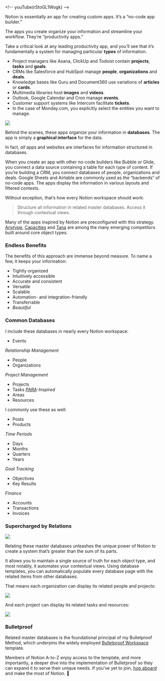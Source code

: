 
\<!-- youTube(rStoGL1Wogk) --\>

Notion is essentially an app for creating custom apps. It’s a “no-code app builder.”

The apps you create organize your information and streamline your workflow. They’re “productivity apps.”

Take a critical look at any leading productivity app, and you’ll see that it’s fundamentally a system for managing particular **types** of information. 

- Project managers like Asana, ClickUp and Todoist contain **projects**, **tasks** and **goals**.
- CRMs like Salesforce and HubSpot manage **people**, **organizations** and **deals**.
- Knowledge bases like Guru and Document360 use variations of **articles** or **cards**.
- Multimedia libraries host **images** and **videos**. 
- Outlook, Google Calendar and Cron manage **events**.
- Customer support systems like Intercom facilitate **tickets**.
- In the case of Monday.com, you explicitly select the entities you want to manage.

![](https://assets.notion.vip/assets/insights/1-rule/notion-vip_monday-entity-selection.png)

Behind the scenes, these apps organize your information in **databases**. The app is simply a **graphical interface** for the data.

In fact, _all_ apps and websites are interfaces for information structured in databases. 

When you create an app with other no-code builders like Bubble or Glide, you connect a data source containing a table for each type of content. If you’re building a CRM, you connect databases of people, organizations and deals. Google Sheets and Airtable are commonly used as the “backends” of no-code apps. The apps display the information in various layouts and filtered contexts.

Without exception, that’s how every Notion workspace should work:

> Structure all information in related master databases. Access it through contextual views.

Many of the apps inspired by Notion are preconfigured with this strategy. [Anytype](https://anytype.io/), [Capacities](https://capacities.io/) and [Tana](https://tana.inc/) are among the many emerging competitors built around core object types.

### Endless Benefits
The benefits of this approach are immense beyond measure. To name a few, it keeps your information:

- Tightly organized
- Intuitively accessible
- Accurate and consistent
- Versatile
- Scalable
- Automation- and integration-friendly
- Transferrable
- _Beautiful_

### Common Databases

I include these databases in nearly every Notion workspace:

- Events

_Relationship Management_

- People
- Organizations

_Project Management_

- Projects
- Tasks
_[PARA](https://fortelabs.com/blog/para/)-Inspired_
- Areas
- Resources

I commonly use these as well:

- Posts
- Products

_Time Periods_

- Days
- Months
- Quarters
- Years

_Goal Tracking_

- Objectives
- Key Results

_Finance_

- Accounts
- Transactions
- Invoices

### Supercharged by Relations

![](https://assets.notion.vip/assets/insights/1-rule/notion-vip_common-databases.jpg)

Relating these master databases unleashes the unique power of Notion to create a system that’s greater than the sum of its parts. 

It allows you to maintain a single source of truth for each object type, and most notably, it automates your contextual views. Using database templates, you can automatically populate every database page with the related items from other databases.

That means each organization can display its related people and projects:

![](https://assets.notion.vip/assets/insights/1-rule/notion-vip_bulletprof_project.jpg)

And each project can display its related tasks and resources:

![](https://assets.notion.vip/assets/insights/1-rule/notion-vip_bulletproof_org.jpg)

### Bulletproof

Related master databases is the foundational principal of my Bulletproof Method, which underpins the widely employed [Bulletproof Workspace](https://notion.vip/bulletproof) template.

Members of Notion A-to-Z enjoy access to the template, and more importantly, a deeper dive into the implementation of Bulletproof so they can expand it to serve their unique needs. If you’ve yet to join, [hop aboard](https://premier.notion.vip/a-to-z) and make the most of Notion. 💪







